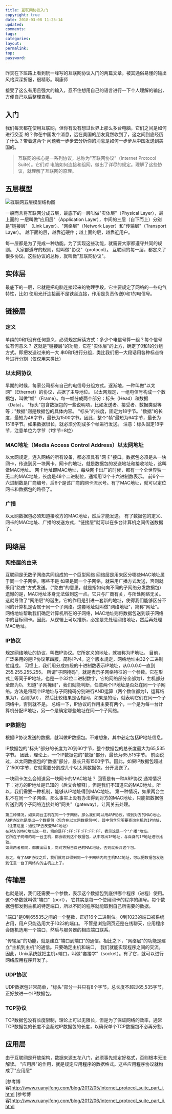 ```yaml
---
title: 互联网协议入门
copyright: true
date: 2018-03-08 11:25:14
updated:
comments:
tags:
categories:
layout:
permalink:
top:
password:
---
```


昨天在下班路上看到阮一峰写的互联网协议入门的两篇文章，被其通俗易懂的输出风格深深折服，很精彩。啊康师

接受了这么有用且强大的输入，忍不住想用自己的语言进行一下个人理解的输出，方便自己以后整理查看。

<!-- more -->

## 入门
我们每天都在使用互联网，但你有没有想过世界上那么多台电脑，它们之间是如何进行交互
的？你在中国发个消息，远在美国的朋友竟然收到了，这之间到底经历了什么？带着这两个
问题我一步步去分析你的消息是如何一步步从中国发送到美国的。

> 互联网的核心是一系列协议，总称为"互联网协议"（Internet Protocol Suite）。它们对
  电脑如何连接和组网，做出了详尽的规定。理解了这些协议，就理解了互联网的原理。

## 五层模型
![互联网五层模型结构图](/upload_image/20180308network.png "互联网五层模型结构图")

一般而言将互联网分成五层，最底下的一层叫做"实体层"（Physical Layer），最上面的
一层叫做"应用层"（Application Layer），中间的三层（自下而上）分别是"链接层"
（Link Layer）、"网络层"（Network Layer）和"传输层"（Transport Layer）。
越下面的层，越靠近硬件；越上面的层，越靠近用户。

每一层都是为了完成一种功能。为了实现这些功能，就需要大家都遵守共同的规则。
大家都遵守的规则，就叫做"协议"（protocol）。
互联网的每一层，都定义了很多协议。这些协议的总称，就叫做"互联网协议"。

## 实体层
最底下的一层，它就是把电脑连接起来的物理手段。它主要规定了网络的一些电气特性，比如
使用光纤连接而不是铁丝连接，作用是负责传送0和1的电信号。

## 链接层
### 定义
单纯的0和1没有任何意义，必须规定解读方式：多少个电信号算一组？每个信号位有何意义？
这就是"链接层"的功能，它在"实体层"的上方，确定了0和1的分组方式。即把发送过来的一大
串0和1进行分组，类比我们把一大段话用各种标点符号进行分割（仅仅用来类比）
### 以太网协议
早期的时候，每家公司都有自己的电信号分组方式。逐渐地，一种叫做"以太网"（Ethernet）的协议，占据了主导地位。
以太网规定，一组电信号构成一个数据包，叫做"帧"（Frame）。每一帧分成两个部分：标头（Head）和数据（Data）。
"标头"包含数据包的一些说明项，比如发送者、接受者、数据类型等等；"数据"则是数据包的具体内容。
"标头"的长度，固定为18字节。"数据"的长度，最短为46字节，最长为1500字节。因此，整个"帧"最短为64字节，最长为1518字节。如果数据很长，就必须分割成多个帧进行发送。
注意：标头固定18字节，注意单位为字节（1字节=8位）
### MAC地址（Media Access Control Address）以太网地址
以太网规定，连入网络的所有设备，都必须具有"网卡"接口。数据包必须是从一块网卡，传送到另一块网卡。网卡的地址，就是数据包的发送地址和接收地址，这叫做MAC地址。
网卡地址即MAC地址，每块网卡出厂的时候，都有一个全世界独一无二的MAC地址，长度是48个二进制位，通常用12个十六进制数表示。
前6个十六进制数是厂商编号，后6个是该厂商的网卡流水号。有了MAC地址，就可以定位网卡和数据包的路径了。
### 广播
以太网数据包必须知道接收方的MAC地址，然后才能发送。
有了数据包的定义、网卡的MAC地址、广播的发送方式，"链接层"就可以在多台计算机之间传送数据了。

## 网络层
### 网络层的由来
互联网是无数子网络共同组成的一个巨型网络
网络层是用来区分哪些MAC地址属于同一个子网络，哪些不是
如果是同一个子网络，就采用广播方式发送，否则就采用"路由"方式发送。（"路由"的意思，就是指如何向不同的子网络分发数据包）
遗憾的是，MAC地址本身无法做到这一点。它只与厂商有关，与所处网络无关。
这就导致了"网络层"的诞生。它的作用是引进一套新的地址，使得我们能够区分不同的计算机是否属于同一个子网络。这套地址就叫做"网络地址"，简称"网址"。
网络地址帮助我们确定计算机所在的子网络，MAC地址则将数据包送到该子网络中的目标网卡。因此，从逻辑上可以推断，必定是先处理网络地址，然后再处理MAC地址。
### IP协议
规定网络地址的协议，叫做IP协议。它所定义的地址，就被称为IP地址。
目前，广泛采用的是IP协议第四版，简称IPv4。这个版本规定，网络地址由32个二进制位组成。
习惯上，我们用分成四段的十进制数表示IP地址，从0.0.0.0一直到255.255.255.255。
所谓"子网掩码"，就是表示子网络特征的一个参数。它在形式上等同于IP地址，也是一个32位二进制数字，它的网络部分全部为1，主机部分全部为0。
知道"子网掩码"，我们就能判断，任意两个IP地址是否处在同一个子网络。方法是将两个IP地址与子网掩码分别进行AND运算（两个数位都为1，运算结果为1，否则为0），
然后比较结果是否相同，如果是的话，就表明它们在同一个子网络中，否则就不是。
总结一下，IP协议的作用主要有两个，一个是为每一台计算机分配IP地址，另一个是确定哪些地址在同一个子网络。
### IP数据包
根据IP协议发送的数据，就叫做IP数据包。不难想象，其中必定包括IP地址信息。

IP数据包的"标头"部分的长度为20到60字节，整个数据包的总长度最大为65,535字节。
因此，理论上，一个IP数据包的"数据"部分，最长为65,515字节。
前面说过，以太网数据包的"数据"部分，最长只有1500字节。因此，如果IP数据包超过了1500字节，它就需要分割成几个以太网数据包，分开发送了。

一块网卡怎么会知道另一块网卡的MAC地址？
回答是有一种ARP协议
通常情况下：对方的IP地址是已知的（后文会解释），但是我们不知道它的MAC地址。所以，我们需要一种机制，能够从IP地址得到MAC地址。
    第一种情况，如果两台主机不在同一个子网络，那么事实上没有办法得到对方的MAC地址，只能把数据包传送到两个子网络连接处的"网关"（gateway），让网关去处理。

    第二种情况，如果两台主机在同一个子网络，那么我们可以用ARP协议，得到对方的MAC地址。
    ARP协议也是发出一个数据包（包含在以太网数据包中），其中包含它所要查询主机的IP地址，（注意这里：通过IP去反查MAC地址）
    在对方的MAC地址这一栏，填的是FF:FF:FF:FF:FF:FF，表示这是一个"广播"地址。
    它所在子网络的每一台主机，都会收到这个数据包，从中取出IP地址，与自身的IP地址进行比较。
    如果两者相同，都做出回复，向对方报告自己的MAC地址，否则就丢弃这个包。

    总之，有了ARP协议之后，我们就可以得到同一个子网络内的主机MAC地址，可以把数据包发送到任意一台子网络内的主机之上了。

## 传输层
也就是说，我们还需要一个参数，表示这个数据包到底供哪个程序（进程）使用。这个参数就叫做"端口"（port），
它其实是每一个使用网卡的程序的编号。每个数据包都发到主机的特定端口，所以不同的程序就能取到自己所需要的数据。

"端口"是0到65535之间的一个整数，正好16个二进制位。0到1023的端口被系统占用，用户只能选用大于1023的端口。
不管是浏览网页还是在线聊天，应用程序会随机选用一个端口，然后与服务器的相应端口联系。

"传输层"的功能，就是建立"端口到端口"的通信。相比之下，"网络层"的功能是建立"主机到主机"的通信。只要确定主机和端口，
我们就能实现程序之间的交流。因此，Unix系统就把主机+端口，叫做"套接字"（socket）。有了它，就可以进行网络应用程序开发了。

### UDP协议
UDP数据包非常简单，"标头"部分一共只有8个字节，总长度不超过65,535字节，正好放进一个IP数据包。

### TCP协议
TCP数据包没有长度限制，理论上可以无限长，但是为了保证网络的效率，通常TCP数据包的长度不会超过IP数据包的长度，以确保单个TCP数据包不必再分割。

## 应用层
由于互联网是开放架构，数据来源五花八门，必须事先规定好格式，否则根本无法解读。
"应用层"的作用，就是规定应用程序的数据格式。这些应用程序协议就构成了"应用层"



[参考博客]http://www.ruanyifeng.com/blog/2012/05/internet_protocol_suite_part_i.html
[参考博客]http://www.ruanyifeng.com/blog/2012/06/internet_protocol_suite_part_ii.html

